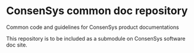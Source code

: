 # ConsenSys common doc repository

Common code and guidelines for ConsenSys product documentations

This repository is to be included as a submodule on ConsenSys software doc site.

